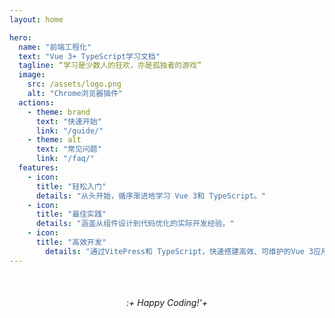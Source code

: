 ```yaml
---
layout: home

hero:
  name: "前端工程化"
  text: "Vue 3+ TypeScript学习文档"
  tagline: “学习是少数人的狂欢，亦是孤独者的游戏”
  image:
    src: /assets/logo.png
    alt: "Chrome浏览器插件"
  actions:
    - theme: brand
      text: "快速开始"
      link: "/guide/"
    - theme: alt
      text: "常见问题"
      link: "/faq/"
  features:
    - icon:
      title: "轻松入门"
      details: "从头开始，循序渐进地学习 Vue 3和 TypeScript。"
    - icon:
      title: "最佳实践"
      details: "涵盖从组件设计到代码优化的实际开发经验。"
    - icon:
      title: "高效开发"
        details: "通过VitePress和 TypeScript，快速搭建高效、可维护的Vue 3应用。"
---
```


<div style="text-align: center; margin-top:50px;">
  <em>:+ Happy Coding!'+</em>
</div>
